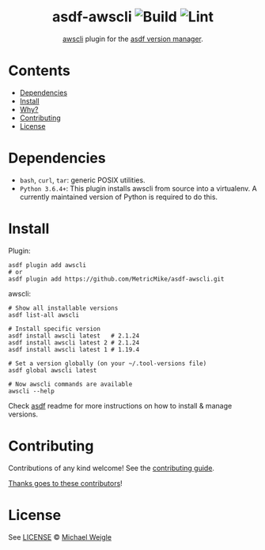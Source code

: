 <div align="center">

# asdf-awscli ![Build](https://github.com/MetricMike/asdf-awscli/workflows/Build/badge.svg) ![Lint](https://github.com/MetricMike/asdf-awscli/workflows/Lint/badge.svg)

[awscli](https://github.com/MetricMike/asdf-awscli) plugin for the [asdf version manager](https://asdf-vm.com).

</div>

# Contents

- [Dependencies](#dependencies)
- [Install](#install)
- [Why?](#why)
- [Contributing](#contributing)
- [License](#license)

# Dependencies

- `bash`, `curl`, `tar`: generic POSIX utilities.
- `Python 3.6.4+`: This plugin installs awscli from source into a virtualenv. A currently maintained version of Python is required to do this. 

# Install

Plugin:

```shell
asdf plugin add awscli
# or
asdf plugin add https://github.com/MetricMike/asdf-awscli.git
```

awscli:

```shell
# Show all installable versions
asdf list-all awscli

# Install specific version
asdf install awscli latest   # 2.1.24
asdf install awscli latest 2 # 2.1.24
asdf install awscli latest 1 # 1.19.4

# Set a version globally (on your ~/.tool-versions file)
asdf global awscli latest

# Now awscli commands are available
awscli --help
```

Check [asdf](https://github.com/asdf-vm/asdf) readme for more instructions on how to
install & manage versions.

# Contributing

Contributions of any kind welcome! See the [contributing guide](contributing.md).

[Thanks goes to these contributors](https://github.com/MetricMike/asdf-awscli/graphs/contributors)!

# License

See [LICENSE](LICENSE) © [Michael Weigle](https://github.com/MetricMike/)
